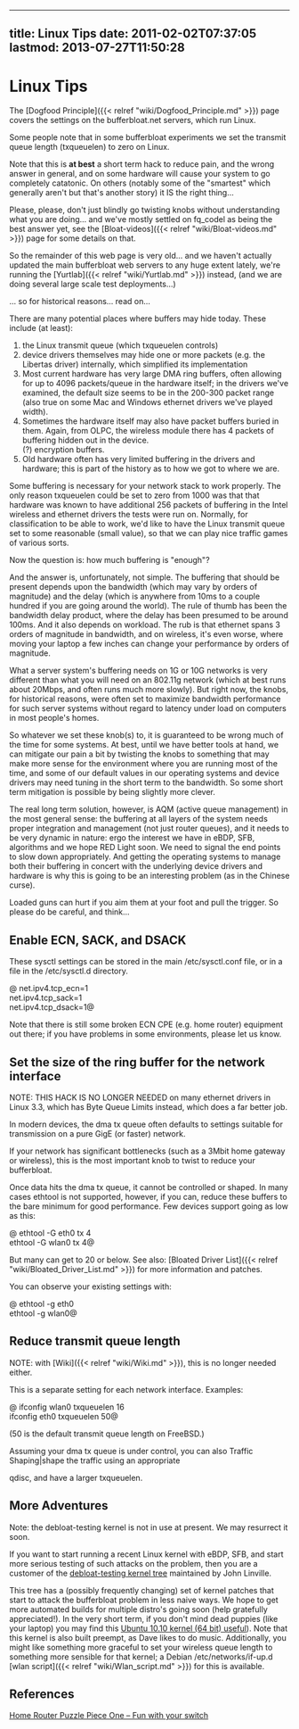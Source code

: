 
---
title: Linux Tips
date: 2011-02-02T07:37:05
lastmod: 2013-07-27T11:50:28
---
Linux Tips
==========

The [Dogfood Principle]({{< relref "wiki/Dogfood_Principle.md" >}}) page covers the settings on the
bufferbloat.net servers, which run Linux.

Some people note that in some bufferbloat experiments we set the
transmit queue length (txqueuelen) to zero on Linux.

Note that this is **at best** a short term hack to reduce pain, and the
wrong answer in general, and on some hardware will cause your system to
go completely catatonic. On others (notably some of the "smartest" which
generally aren't but that's another story) it IS the right thing...

Please, please, don't just blindly go twisting knobs without
understanding what you are doing... and we've mostly settled on
fq\_codel as being the best answer yet, see the
[Bloat-videos]({{< relref "wiki/Bloat-videos.md" >}}) page for some details on that.

So the remainder of this web page is very old... and we haven't actually
updated the main bufferbloat web servers to any huge extent lately,
we're running the [Yurtlab]({{< relref "wiki/Yurtlab.md" >}}) instead, (and we are
doing several large scale test deployments...)

... so for historical reasons... read on...

There are many potential places where buffers may hide today. These
include (at least):

1.  the Linux transmit queue (which txqueuelen controls)
2.  device drivers themselves may hide one or more packets (e.g. the
    Libertas driver) internally, which simplified its implementation
3.  Most current hardware has very large DMA ring buffers, often
    allowing for up to 4096 packets/queue in the hardware itself; in the
    drivers we've examined, the default size seems to be in the 200-300
    packet range (also true on some Mac and Windows ethernet drivers
    we've played width).
4.  Sometimes the hardware itself may also have packet buffers buried
    in them. Again, from OLPC, the wireless module there has 4 packets
    of buffering hidden out in the device.\
    (?) encryption buffers.
5.  Old hardware often has very limited buffering in the drivers and
    hardware; this is part of the history as to how we got to where
    we are.

Some buffering is necessary for your network stack to work properly. The
only reason txqueuelen could be set to zero from 1000 was that that
hardware was known to have additional 256 packets of buffering in the
Intel wireless and ethernet drivers the tests were run on. Normally, for
classification to be able to work, we'd like to have the Linux transmit
queue set to some reasonable (small value), so that we can play nice
traffic games of various sorts.

Now the question is: how much buffering is "enough"?

And the answer is, unfortunately, not simple. The buffering that should
be present depends upon the bandwidth (which may vary by orders of
magnitude) and the delay (which is anywhere from 10ms to a couple
hundred if you are going around the world). The rule of thumb has been
the bandwidth delay product, where the delay has been presumed to be
around 100ms. And it also depends on workload. The rub is that ethernet
spans 3 orders of magnitude in bandwidth, and on wireless, it's even
worse, where moving your laptop a few inches can change your performance
by orders of magnitude.

What a server system's buffering needs on 1G or 10G networks is very
different than what you will need on an 802.11g network (which at best
runs about 20Mbps, and often runs much more slowly). But right now, the
knobs, for historical reasons, were often set to maximize bandwidth
performance for such server systems without regard to latency under load
on computers in most people's homes.

So whatever we set these knob(s) to, it is guaranteed to be wrong much
of the time for some systems. At best, until we have better tools at
hand, we can mitigate our pain a bit by twisting the knobs to something
that may make more sense for the environment where you are running most
of the time, and some of our default values in our operating systems and
device drivers may need tuning in the short term to the bandwidth. So
some short term mitigation is possible by being slightly more clever.

The real long term solution, however, is AQM (active queue management)
in the most general sense: the buffering at all layers of the system
needs proper integration and management (not just router queues), and it
needs to be very dynamic in nature: ergo the interest we have in eBDP,
SFB, algorithms and we hope RED Light soon. We need to signal the end
points to slow down appropriately. And getting the operating systems to
manage both their buffering in concert with the underlying device
drivers and hardware is why this is going to be an interesting problem
(as in the Chinese curse).

Loaded guns can hurt if you aim them at your foot and pull the trigger.
So please do be careful, and think...

Enable <link>ECN</link>, <link>SACK</link>, and <link>DSACK</link>
------------------------------------------------------------------

These sysctl settings can be stored in the main /etc/sysctl.conf file,
or in a file in the /etc/sysctl.d directory.

@ net.ipv4.tcp\_ecn=1\
net.ipv4.tcp\_sack=1\
net.ipv4.tcp\_dsack=1@

Note that there is still some broken ECN CPE (e.g. home router)
equipment out there; if you have problems in some environments, please
let us know.

Set the size of the ring buffer for the network interface
---------------------------------------------------------

NOTE: THIS HACK IS NO LONGER NEEDED on many ethernet drivers in Linux
3.3, which has Byte Queue Limits instead, which does a far better job.

In modern devices, the dma tx queue often defaults to settings suitable
for transmission on a pure GigE (or faster) network.

If your network has significant bottlenecks (such as a 3Mbit home
gateway or wireless), this is the most important knob to twist to reduce
your bufferbloat.

Once data hits the dma tx queue, it cannot be controlled or shaped. In
many cases ethtool is not supported, however, if you can, reduce these
buffers to the bare minimum for good performance. Few devices support
going as low as this:

@ ethtool -G eth0 tx 4\
ethtool -G wlan0 tx 4@

But many can get to 20 or below. See also: [Bloated Driver List]({{< relref "wiki/Bloated_Driver_List.md" >}}) for more information and patches.

You can observe your existing settings with:

@ ethtool -g eth0\
ethtool -g wlan0@

Reduce transmit queue length
----------------------------

NOTE: with [Wiki]({{< relref "wiki/Wiki.md" >}}), this is no longer needed
either.

This is a separate setting for each network interface. Examples:

@ ifconfig wlan0 txqueuelen 16\
ifconfig eth0 txqueuelen 50@

(50 is the default transmit queue length on FreeBSD.)

Assuming your dma tx queue is under control, you can also <link>Traffic
Shaping|shape</link> the traffic using an appropriate
<link>qdisc</link>, and have a larger txqueuelen.

More Adventures
---------------

Note: the debloat-testing kernel is not in use at present. We may
resurrect it soon.

If you want to start running a recent Linux kernel with eBDP, SFB, and
start more serious testing of such attacks on the problem, then you are
a customer of the [debloat-testing kernel
tree](http://git.infradead.org/debloat-testing.git) maintained by John
Linville.

This tree has a (possibly frequently changing) set of kernel patches
that start to attack the bufferbloat problem in less naive ways. We hope
to get more automated builds for multiple distro's going soon (help
gratefully appreciated!). In the very short term, if you don't mind dead
puppies (like your laptop) you may find this [Ubuntu 10.10 kernel (64
bit) useful](http://mirrors.bufferbloat.net/Builds/)). Note that this
kernel is also built preempt, as Dave likes to do music. Additionally,
you might like something more graceful to set your wireless queue length
to something more sensible for that kernel; a Debian
/etc/networks/if-up.d [wlan script]({{< relref "wiki/Wlan_script.md" >}}) for this is available.

References
----------

[Home Router Puzzle Piece One – Fun with your
switch](http://gettys.wordpress.com/2010/11/29/home-router-puzzle-piece-one-fun-with-your-switch/)
